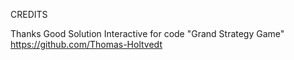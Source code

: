 CREDITS

Thanks Good Solution Interactive for code "Grand Strategy Game" https://github.com/Thomas-Holtvedt
